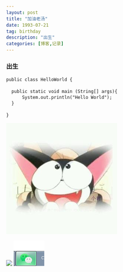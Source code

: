 ```yaml
---
layout: post
title: "加油老汤"
date: 1993-07-21
tag: birthday
description: "出生"
categories: [博客,记录]
---
```




### 出生

```
public class HelloWorld {

  public static void main (String[] args){
  	  System.out.println("Hello World");
  }

}
```

![](https://raw.githubusercontent.com/aner1001/picBed/master/u%3D1923957079%2C4160026638%26fm%3D26%26gp%3D0.jpg?token=AH6EWKRP7ZW4SLGHKMLT6RS7WZK7O)



![](https://www.baidu.com/img/PCtm_d9c8750bed0b3c7d089fa7d55720d6cf.png)
![](https://raw.githubusercontent.com/aner1001/picBed/master/image-20201119161344576.png)
